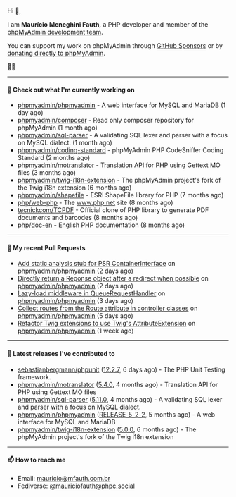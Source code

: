 Hi 👋,

I am **Maurício Meneghini Fauth**, a PHP developer and member of the [phpMyAdmin development team](https://www.phpmyadmin.net/team/?ref=github).

You can support my work on phpMyAdmin through [GitHub Sponsors](https://github.com/sponsors/MauricioFauth)
or by [donating directly to phpMyAdmin](https://www.phpmyadmin.net/donate/?ref=github).

🐘⛵

---

#### 👷 Check out what I'm currently working on

- [phpmyadmin/phpmyadmin](https://github.com/phpmyadmin/phpmyadmin) - A web interface for MySQL and MariaDB (1 day ago)
- [phpmyadmin/composer](https://github.com/phpmyadmin/composer) - Read only composer repository for phpMyAdmin (1 month ago)
- [phpmyadmin/sql-parser](https://github.com/phpmyadmin/sql-parser) - A validating SQL lexer and parser with a focus on MySQL dialect. (1 month ago)
- [phpmyadmin/coding-standard](https://github.com/phpmyadmin/coding-standard) - phpMyAdmin PHP CodeSniffer Coding Standard (2 months ago)
- [phpmyadmin/motranslator](https://github.com/phpmyadmin/motranslator) - Translation API for PHP using Gettext MO files (3 months ago)
- [phpmyadmin/twig-i18n-extension](https://github.com/phpmyadmin/twig-i18n-extension) - The phpMyAdmin project&#39;s fork of the Twig i18n extension (6 months ago)
- [phpmyadmin/shapefile](https://github.com/phpmyadmin/shapefile) - ESRI ShapeFile library for PHP (7 months ago)
- [php/web-php](https://github.com/php/web-php) - The www.php.net site (8 months ago)
- [tecnickcom/TCPDF](https://github.com/tecnickcom/TCPDF) - Official clone of PHP library to generate PDF documents and barcodes (8 months ago)
- [php/doc-en](https://github.com/php/doc-en) - English PHP documentation (8 months ago)

---

#### 🔨 My recent Pull Requests

- [Add static analysis stub for PSR ContainerInterface](https://github.com/phpmyadmin/phpmyadmin/pull/19767) on [phpmyadmin/phpmyadmin](https://github.com/phpmyadmin/phpmyadmin) (2 days ago)
- [Directly return a Reponse object after a redirect when possible](https://github.com/phpmyadmin/phpmyadmin/pull/19766) on [phpmyadmin/phpmyadmin](https://github.com/phpmyadmin/phpmyadmin) (2 days ago)
- [Lazy-load middleware in QueueRequestHandler](https://github.com/phpmyadmin/phpmyadmin/pull/19765) on [phpmyadmin/phpmyadmin](https://github.com/phpmyadmin/phpmyadmin) (3 days ago)
- [Collect routes from the Route attribute in controller classes](https://github.com/phpmyadmin/phpmyadmin/pull/19762) on [phpmyadmin/phpmyadmin](https://github.com/phpmyadmin/phpmyadmin) (5 days ago)
- [Refactor Twig extensions to use Twig&#39;s AttributeExtension](https://github.com/phpmyadmin/phpmyadmin/pull/19756) on [phpmyadmin/phpmyadmin](https://github.com/phpmyadmin/phpmyadmin) (1 week ago)

---

#### 🔭 Latest releases I've contributed to

- [sebastianbergmann/phpunit](https://github.com/sebastianbergmann/phpunit) ([12.2.7](https://github.com/sebastianbergmann/phpunit/releases/tag/12.2.7), 6 days ago) - The PHP Unit Testing framework.
- [phpmyadmin/motranslator](https://github.com/phpmyadmin/motranslator) ([5.4.0](https://github.com/phpmyadmin/motranslator/releases/tag/5.4.0), 4 months ago) - Translation API for PHP using Gettext MO files
- [phpmyadmin/sql-parser](https://github.com/phpmyadmin/sql-parser) ([5.11.0](https://github.com/phpmyadmin/sql-parser/releases/tag/5.11.0), 4 months ago) - A validating SQL lexer and parser with a focus on MySQL dialect.
- [phpmyadmin/phpmyadmin](https://github.com/phpmyadmin/phpmyadmin) ([RELEASE_5_2_2](https://github.com/phpmyadmin/phpmyadmin/releases/tag/RELEASE_5_2_2), 5 months ago) - A web interface for MySQL and MariaDB
- [phpmyadmin/twig-i18n-extension](https://github.com/phpmyadmin/twig-i18n-extension) ([5.0.0](https://github.com/phpmyadmin/twig-i18n-extension/releases/tag/5.0.0), 6 months ago) - The phpMyAdmin project&#39;s fork of the Twig i18n extension

---

#### 📫 How to reach me

- Email: [mauricio@mfauth.com.br](mailto://mauricio@mfauth.com.br)
- Fediverse: [@mauriciofauth@phpc.social](https://phpc.social/@mauriciofauth)
